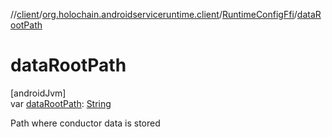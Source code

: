//[client](../../../index.md)/[org.holochain.androidserviceruntime.client](../index.md)/[RuntimeConfigFfi](index.md)/[dataRootPath](data-root-path.md)

# dataRootPath

[androidJvm]\
var [dataRootPath](data-root-path.md): [String](https://kotlinlang.org/api/core/kotlin-stdlib/kotlin/-string/index.html)

Path where conductor data is stored